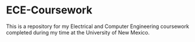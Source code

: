 # ECE-Coursework
This is a repository for my Electrical and Computer Engineering coursework completed during my time at the University of New Mexico.
